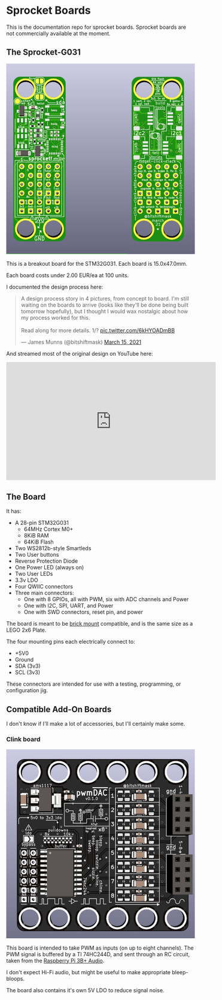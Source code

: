 # Sprocket Boards

This is the documentation repo for sprocket boards. Sprocket boards are not commercially available at the moment.

## The Sprocket-G031

![Sprocket Board Renders](./images/sprocket-renders.jpg)

This is a breakout board for the STM32G031. Each board is 15.0x47.0mm.

Each board costs under 2.00 EUR/ea at 100 units.

I documented the design process here:

<blockquote class="twitter-tweet"><p lang="en" dir="ltr">A design process story in 4 pictures, from concept to board. I&#39;m still waiting on the boards to arrive (looks like they&#39;ll be done being built tomorrow hopefully), but I thought I would wax nostalgic about how my process worked for this.<br><br>Read along for more details. 1/? <a href="https://t.co/6kHYOADmBB">pic.twitter.com/6kHYOADmBB</a></p>&mdash; James Munns (@bitshiftmask) <a href="https://twitter.com/bitshiftmask/status/1371607069611200514?ref_src=twsrc%5Etfw">March 15, 2021</a></blockquote> <script async src="https://platform.twitter.com/widgets.js" charset="utf-8"></script>

And streamed most of the original design on YouTube here:

<iframe width="560" height="315" src="https://www.youtube.com/embed/K3h69aeZh9U?start=405" title="YouTube video player" frameborder="0" allow="accelerometer; autoplay; clipboard-write; encrypted-media; gyroscope; picture-in-picture" allowfullscreen></iframe>

## The Board

It has:

* A 28-pin STM32G031
    * 64MHz Cortex M0+
    * 8KiB RAM
    * 64KiB Flash
* Two WS2812b-style Smartleds
* Two User buttons
* Reverse Protection Diode
* One Power LED (always on)
* Two User LEDs
* 3.3v LDO
* Four QWIIC connectors
* Three main connectors:
    * One with 8 GPIOs, all with PWM, six with ADC channels and Power
    * One with I2C, SPI, UART, and Power
    * One with SWD connectors, reset pin, and power

The board is meant to be [brick mount](https://lab.jamesmunns.com/projects/brick-mount/) compatible, and is the same size as a LEGO 2x6 Plate.

The four mounting pins each electrically connect to:

* +5V0
* Ground
* SDA (3v3)
* SCL (3v3)

These connectors are intended for use with a testing, programming, or configuration jig.

## Compatible Add-On Boards

I don't know if I'll make a lot of accessories, but I'll certainly make some.

### Clink board

![clink board render](./images/clink-render.jpg)

This board is intended to take PWM as inputs (on up to eight channels). The PWM signal is buffered by a TI 74HC244D, and sent through an RC circuit, taken from the [Raspberry Pi 3B+ Audio](https://hackaday.com/2018/07/13/behind-the-pin-how-the-raspberry-pi-gets-its-audio/).

I don't expect Hi-Fi audio, but might be useful to make appropriate bleep-bloops.

The board also contains it's own 5V LDO to reduce signal noise.
